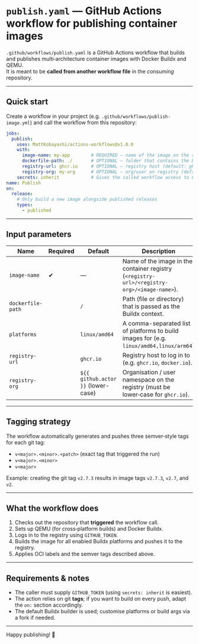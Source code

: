 # `publish.yaml` — GitHub Actions workflow for publishing container images

`.github/workflows/publish.yaml` is a GitHub Actions workflow that builds and publishes multi‑architecture container images with Docker Buildx and QEMU.  
It is meant to be **called from another workflow file** in the _consuming_ repository.

---

## Quick start

Create a workflow in your project (e.g. `.github/workflows/publish-image.yml`) and call the workflow from this repository:

```yaml
jobs:
  publish:
    uses: MattKobayashi/actions-workflows@v1.0.0
    with:
      image-name: my‑app        # REQUIRED — name of the image on the registry
      dockerfile-path: ./       # OPTIONAL — folder that contains the Dockerfile (default: repo root)
      registry-url: ghcr.io     # OPTIONAL — registry host (default: ghcr.io)
      registry-org: my‑org      # OPTIONAL — org/user on registry (defaults to `${{ github.actor }}` lower‑case)
    secrets: inherit            # Gives the called workflow access to GITHUB_TOKEN
name: Publish
on:
  release:
    # Only build a new image alongside published releases
    types:
      - published
```

---

## Input parameters

| Name            | Required | Default                    | Description                                                                                          |
| --------------- | -------- | -------------------------- | ---------------------------------------------------------------------------------------------------- |
| `image-name`    | ✔︎       | —                          | Name of the image in the container registry (`<registry-url>/<registry-org>/<image-name>`).                    |
| `dockerfile-path` |         | `/` | Path (file or directory) that is passed as the Buildx context.                                       |
| `platforms` |       | `linux/amd64` | A comma-separated list of platforms to build images for (e.g. `linux/amd64,linux/arm64`)       |
| `registry-url`  |          | `ghcr.io`                  | Registry host to log in to (e.g. `ghcr.io`, `docker.io`).                                            |
| `registry-org`  |          | `${{ github.actor }}` (lower-case) | Organisation / user namespace on the registry (must be lower‑case for `ghcr.io`).                         |

---

## Tagging strategy

The workflow automatically generates and pushes three semver‑style tags for each git tag:

* `v<major>.<minor>.<patch>` (exact tag that triggered the run)
* `v<major>.<minor>`
* `v<major>`

Example: creating the git tag `v2.7.3` results in image tags `v2.7.3`, `v2.7`, and `v2`.

---

## What the workflow does

1. Checks out the repository that **triggered** the workflow call.  
2. Sets up QEMU (for cross‑platform builds) and Docker Buildx.  
3. Logs in to the registry using `GITHUB_TOKEN`.  
4. Builds the image for all enabled Buildx platforms and pushes it to the registry.  
5. Applies OCI labels and the semver tags described above.

---

## Requirements & notes

* The caller must supply `GITHUB_TOKEN` (using `secrets: inherit` is easiest).  
* The action relies on git **tags**; if you want to build on every push, adapt the `on:` section accordingly.  
* The default Buildx builder is used; customise platforms or build args via a fork if needed.  

---

Happy publishing! 🎉
